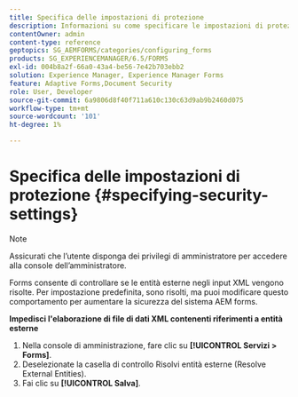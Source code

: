 ```yaml
---
title: Specifica delle impostazioni di protezione
description: Informazioni su come specificare le impostazioni di protezione per i file di dati XML. La funzionalità di impostazione della protezione controlla le entità esterne negli input XML.
contentOwner: admin
content-type: reference
geptopics: SG_AEMFORMS/categories/configuring_forms
products: SG_EXPERIENCEMANAGER/6.5/FORMS
exl-id: 004b8a2f-66a0-43a4-be56-7e42b703ebb2
solution: Experience Manager, Experience Manager Forms
feature: Adaptive Forms,Document Security
role: User, Developer
source-git-commit: 6a9806d8f40f711a610c130c63d9ab9b2460d075
workflow-type: tm+mt
source-wordcount: '101'
ht-degree: 1%

---
```


# Specifica delle impostazioni di protezione {#specifying-security-settings}

>[!NOTE]
> 
> Assicurati che l’utente disponga dei privilegi di amministratore per accedere alla console dell’amministratore.

Forms consente di controllare se le entità esterne negli input XML vengono risolte. Per impostazione predefinita, sono risolti, ma puoi modificare questo comportamento per aumentare la sicurezza del sistema AEM forms.

**Impedisci l&#39;elaborazione di file di dati XML contenenti riferimenti a entità esterne**

1. Nella console di amministrazione, fare clic su **[!UICONTROL Servizi > Forms]**.
1. Deselezionate la casella di controllo Risolvi entità esterne (Resolve External Entities).
1. Fai clic su **[!UICONTROL Salva]**.
